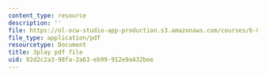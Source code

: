 ```yaml
---
content_type: resource
description: ''
file: https://ol-ocw-studio-app-production.s3.amazonaws.com/courses/6-00sc-introduction-to-computer-science-and-programming-spring-2011/92d2c2a398fa2a63eb99912e9a432bee_5gt2WDBl8-0.pdf
file_type: application/pdf
resourcetype: Document
title: 3play pdf file
uid: 92d2c2a3-98fa-2a63-eb99-912e9a432bee
---
```

